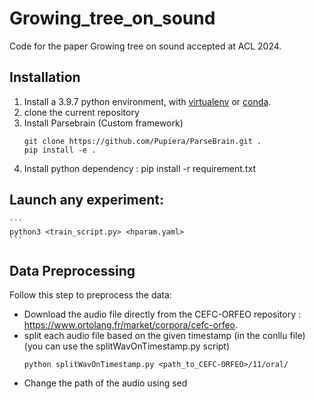 # Growing_tree_on_sound
Code for the paper Growing tree on sound accepted at ACL 2024.


## Installation

1. Install a 3.9.7 python environment, with [virtualenv](https://docs.python.org/3/library/venv.html) or [conda](https://docs.conda.io/en/latest/).
2. clone the current repository
3. Install Parsebrain (Custom framework)
    ```
    git clone https://github.com/Pupiera/ParseBrain.git .
    pip install -e . 
    ```
4. Install python dependency : pip install -r requirement.txt 

## Launch any experiment:
    ```
    python3 <train_script.py> <hparam.yaml>
    ```
## Data Preprocessing

Follow this step to preprocess the data: 
- Download the audio file directly from the CEFC-ORFEO
repository : https://www.ortolang.fr/market/corpora/cefc-orfeo.
- split each audio file based on the given timestamp (in the conllu file)
 (you can use the splitWavOnTimestamp.py script)
    ```
    python splitWavOnTimestamp.py <path_to_CEFC-ORFEO>/11/oral/ 
    ```
- Change the path of the audio using sed

